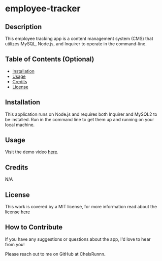 # employee-tracker

## Description

This employee tracking app is a content management system (CMS) that utilizes MySQL, Node.js, and Inquirer to operate in the command-line.


## Table of Contents (Optional)

- [Installation](#installation)
- [Usage](#usage)
- [Credits](#credits)
- [License](#license)


## Installation

This application runs on Node.js and requires both Inquirer and MySQL2 to be installed. Run <npm i> in the command line to get them up and running on your local machine. 


## Usage

Visit the demo video [here](https://drive.google.com/file/d/1C2HF9CQoPODgbf2gNkVPNxXFOgz9LwvN/view).


## Credits

N/A


## License

This work is covered by a MIT license, for more information read about the license [here](https://choosealicense.com/licenses/mit/)


## How to Contribute
If you have any suggestions or questions about the app, I'd love to hear from you! 

Please reach out to me on GitHub at ChelsRunnn. 
